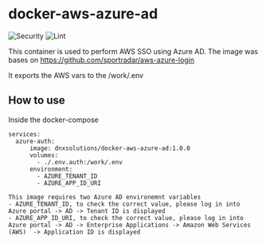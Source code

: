 # docker-aws-azure-ad

![Security](https://github.com/DNXLabs/docker-aws-azure-ad/workflows/Security/badge.svg)
![Lint](https://github.com/DNXLabs/docker-aws-azure-ad/workflows/Lint/badge.svg)

This container is used to perform AWS SSO using Azure AD.
The image was bases on https://github.com/sportradar/aws-azure-login

It exports the AWS vars to the /work/.env

## How to use
Inside the docker-compose

```
services:
  azure-auth:
      image: dnxsolutions/docker-aws-azure-ad:1.0.0
      volumes:
        - ./.env.auth:/work/.env
      environment:
        - AZURE_TENANT_ID
        - AZURE_APP_ID_URI

This image requires two Azure AD environemnt variables
- AZURE_TENANT_ID, to check the correct value, please log in into Azure portal -> AD -> Tenant ID is displayed
- AZURE_APP_ID_URI, to check the correct value, please log in into Azure portal -> AD -> Enterprise Applications -> Amazon Web Services (AWS)  -> Application ID is displayed